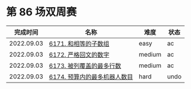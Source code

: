 # 第 86 场双周赛

**完成时间**|**名称**|**难度**|**状态**
------------|--------|--------|--------
2022.09.03|[6171. 和相等的子数组](./6171.%20和相等的子数组)|easy|ac
2022.09.03|[6172. 严格回文的数字](./6172.%20严格回文的数字)|medium|ac
2022.09.03|[6173. 被列覆盖的最多行数](./6173.%20被列覆盖的最多行数)|medium|ac
2022.09.03|[6174. 预算内的最多机器人数目](./6174.%20预算内的最多机器人数目)|hard|undo
